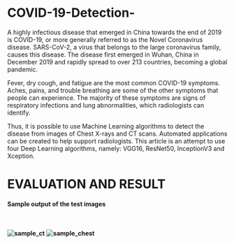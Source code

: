# COVID-19-Detection-

A highly infectious disease that emerged in China towards the end of 2019 is COVID-19, or more generally referred to as the Novel Coronavirus disease. SARS-CoV-2, a virus that belongs to the large coronavirus family, causes this disease. The disease first emerged in Wuhan, China in December 2019 and rapidly spread to over 213 countries, becoming a global pandemic.

Fever, dry cough, and fatigue are the most common COVID-19 symptoms. Aches, pains, and trouble breathing are some of the other symptoms that people can experience. The majority of these symptoms are signs of respiratory infections and lung abnormalities, which radiologists can identify.

Thus, it is possible to use Machine Learning algorithms to detect the disease from images of Chest X-rays and CT scans. Automated applications can be created to help support radiologists. This article is an attempt to use four Deep Learning algorithms, namely: VGG16, ResNet50, InceptionV3 and Xception.


# EVALUATION AND RESULT 

<h4> Sample output of the test images<h4> <br> 

![sample_ct](https://user-images.githubusercontent.com/54431128/109398757-fe9a0b00-7968-11eb-9911-ab29645a1dbb.png)
![sample_chest](https://user-images.githubusercontent.com/54431128/109398762-0063ce80-7969-11eb-866e-6661238da7f2.png)




